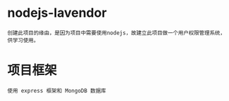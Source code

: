 # nodejs-lavendor
    
    创建此项目的缘由，是因为项目中需要使用nodejs，故建立此项目做一个用户权限管理系统，供学习使用。


# 项目框架
    
    使用 express 框架和 MongoDB 数据库
